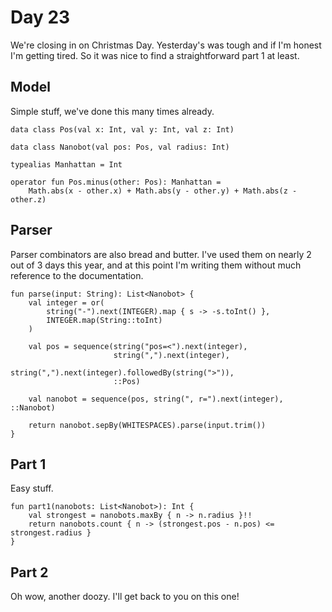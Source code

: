 # Day 23
We're closing in on Christmas Day. Yesterday's was tough and if I'm honest I'm getting tired. So it was nice to find a straightforward part 1 at least.

## Model
Simple stuff, we've done this many times already.
```
data class Pos(val x: Int, val y: Int, val z: Int)

data class Nanobot(val pos: Pos, val radius: Int)

typealias Manhattan = Int

operator fun Pos.minus(other: Pos): Manhattan = 
	Math.abs(x - other.x) + Math.abs(y - other.y) + Math.abs(z - other.z)
```

## Parser
Parser combinators are also bread and butter. I've used them on nearly 2 out of 3 days this year, and at this point I'm writing them without much reference to the documentation.
```
fun parse(input: String): List<Nanobot> {
	val integer = or(
		string("-").next(INTEGER).map { s -> -s.toInt() },
		INTEGER.map(String::toInt)
	)

	val pos = sequence(string("pos=<").next(integer),
					   string(",").next(integer),
					   string(",").next(integer).followedBy(string(">")),
					   ::Pos)
	
	val nanobot = sequence(pos, string(", r=").next(integer), ::Nanobot)
	
	return nanobot.sepBy(WHITESPACES).parse(input.trim())
}
```

## Part 1
Easy stuff.
```
fun part1(nanobots: List<Nanobot>): Int {
	val strongest = nanobots.maxBy { n -> n.radius }!!
	return nanobots.count { n -> (strongest.pos - n.pos) <= strongest.radius }
}
```

## Part 2
Oh wow, another doozy. I'll get back to you on this one!

